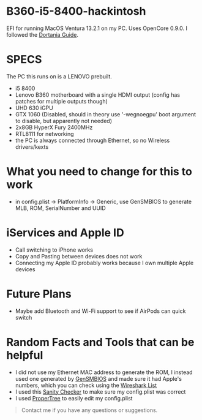 # B360-i5-8400-hackintosh
EFI for running MacOS Ventura 13.2.1 on my PC.
Uses OpenCore 0.9.0.
I followed the [Dortania Guide](https://dortania.github.io/getting-started/).

# SPECS

The PC this runs on is a LENOVO prebuilt.

- i5 8400
- Lenovo B360 motherboard with a single HDMI output (config has patches for multiple outputs though)
- UHD 630 iGPU
- GTX 1060 (Disabled, should in theory use '-wegnoegpu' boot argument to disable, but apparently not needed)
- 2x8GB HyperX Fury 2400MHz
- RTL8111 for networking
- the PC is always connected through Ethernet, so no Wireless drivers/kexts

# What you need to change for this to work
- in config.plist -> PlatformInfo -> Generic, use GenSMBIOS to generate MLB, ROM, SerialNumber and UUID

# iServices and Apple ID

- Call switching to iPhone works
- Copy and Pasting between devices does not work
- Connecting my Apple ID probably works because I own multiple Apple devices

# Future Plans

- Maybe add Bluetooth and Wi-Fi support to see if AirPods can quick switch

# Random Facts and Tools that can be helpful

- I did not use my Ethernet MAC address to generate the ROM, I instead used one generated by [GenSMBIOS](https://github.com/corpnewt/GenSMBIOS) and made sure it had Apple's numbers, which you can check using the [Wireshark List](https://gitlab.com/wireshark/wireshark/-/raw/master/manuf)
- I used this [Sanity Checker](https://sanitychecker.ocutils.me/) to make sure my config.plist was correct
- I used [ProperTree](https://github.com/corpnewt/ProperTree) to easily edit my config.plist

> Contact me if you have any questions or suggestions.